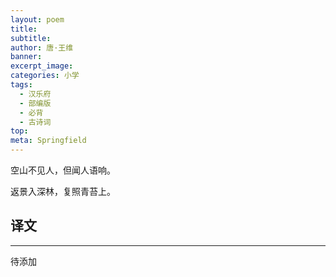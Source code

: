 ```yaml
---
layout: poem
title: 
subtitle: 
author: 唐·王维
banner: 
excerpt_image: 
categories: 小学
tags:
  - 汉乐府
  - 部编版
  - 必背
  - 古诗词
top: 
meta: Springfield
---
```


空山不见人，但闻人语响。

返景入深林，复照青苔上。


## 译文

---

待添加
